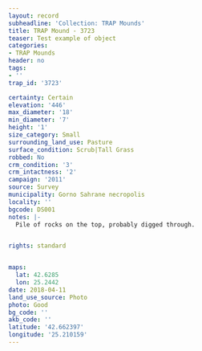 ```yaml
---
layout: record
subheadline: 'Collection: TRAP Mounds'
title: TRAP Mound - 3723
teaser: Test example of object
categories:
- TRAP Mounds
header: no
tags:
- ''
trap_id: '3723'

certainty: Certain
elevation: '446'
max_diameter: '18'
min_diameter: '7'
height: '1'
size_category: Small
surrounding_land_use: Pasture
surface_condition: Scrub|Tall Grass
robbed: No
crm_condition: '3'
crm_intactness: '2'
campaign: '2011'
source: Survey
municipality: Gorno Sahrane necropolis
locality: ''
bgcode: DS001
notes: |-
  Pile of rocks on the top, probably digged through.


rights: standard


maps:
  lat: 42.6285
  lon: 25.2442
date: 2018-04-11
land_use_source: Photo
photo: Good
bg_code: ''
akb_code: ''
latitude: '42.662397'
longitude: '25.210159'
---
```


